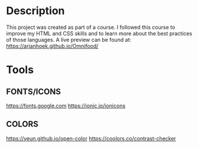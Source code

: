 # Description

This project was created as part of a course. I followed this course to improve my HTML and CSS skills and to learn more about the best practices of those languages. A live preview can be found at: https://arjanhoek.github.io/Omnifood/

# Tools

## FONTS/ICONS

https://fonts.google.com
https://ionic.io/ionicons

## COLORS

https://yeun.github.io/open-color
https://coolors.co/contrast-checker
